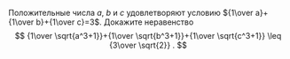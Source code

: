 Положительные числа $a$, $b$ и $c$ удовлетворяют условию
${1\over a}+{1\over b}+{1\over c}=3$. Докажите неравенство
$$
{1\over \sqrt{a^3+1}}+{1\over \sqrt{b^3+1}}+{1\over \sqrt{c^3+1}} \leq
{3\over \sqrt{2}} .
$$